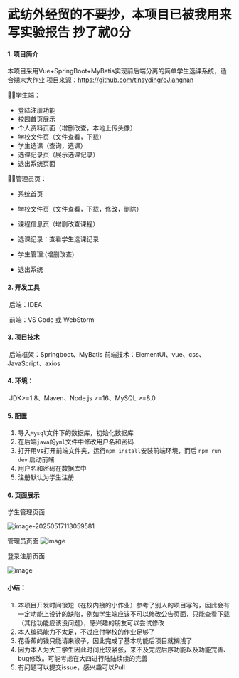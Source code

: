 # 武纺外经贸的不要抄，本项目已被我用来写实验报告 抄了就0分

#### 1. 项目简介

本项目采用Vue+SpringBoot+MyBatis实现前后端分离的简单学生选课系统，适合期末大作业
项目来源：https://github.com/tinsyding/eJiangnan

🧑‍🎓学生端：

- 登陆注册功能
- 校园首页展示
- 个人资料页面（增删改查，本地上传头像）
- 学校文件页（文件查看，下载）
- 学生选课（查询，选课）
- 选课记录页（展示选课记录）
- 退出系统页面

🧑‍🏫管理员页：

- 系统首页

- 学校文件页（文件查看，下载，修改，删除）

- 课程信息页（增删改查课程）

- 选课记录：查看学生选课记录

- 学生管理:(增删改查)

- 退出系统

  

#### 2. 开发工具

​	后端：IDEA   

​	前端：VS Code 或 WebStorm

#### 3. 项目技术

​	后端框架：Springboot、MyBatis
​	前端技术：ElementUI、vue、css、JavaScript、axios

#### 4. 环境：

​     JDK>=1.8、Maven、Node.js >=16、MySQL >=8.0



#### 5. 配置

1. 导入`Mysql`文件下的数据库，初始化数据库
2. 在后端`java`的`yml`文件中修改用户名和密码
3. 打开用vs打开前端文件夹，运行`npm install`安装前端环境，而后 `npm run dev` 启动前端
4. 用户名和密码在数据库中
5. 注册默认为学生注册

#### 6. 页面展示

学生管理页面

![image-20250517113059581](https://bu.dusays.com/2025/05/17/682802f42e312.png)

管理员页面
![image](https://github.com/user-attachments/assets/6787ecfa-4e84-47e5-b4ab-019b704ec149)


登录注册页面

![image](https://github.com/user-attachments/assets/3d3efffe-2c86-450e-b3de-861b20bd1105)




#### 小结：

1. 本项目开发时间很短（在校内接的小作业）参考了别人的项目写的，因此会有一定功能上设计的缺陷，例如学生端应该不可以修改公告页面，只能查看下载（其他功能应该没问题），感兴趣的朋友可以尝试修改
2. 本人编码能力不太足，不过应付学校的作业足够了
3. 花香蕉的钱只能请来猴子，因此完成了基本功能后项目就搁浅了
4. 因为本人为大三学生因此时间比较紧张，来不及完成后序功能以及功能完善、bug修改。可能考虑在大四进行陆陆续续的完善
5. 有问题可以提交issue，感兴趣可以Pull

